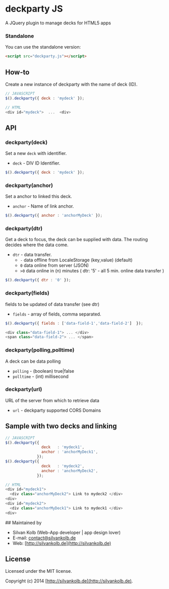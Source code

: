 # deckparty JS

A JQuery plugin to manage decks for HTML5 apps


### Standalone
You can use the standalone version:
```html
<script src="deckparty.js"></script>
```

## How-to
Create a new instance of deckparty with the name of deck (ID).

```js
// JAVASCRIPT
$().deckparty({	deck : 'mydeck' });
```

```js
// HTML
<div id="mydeck">  ...  <div>
```

## API
### deckparty(deck)
Set a new `deck` with identifier.
- `deck` - DIV ID Identifier.
```js
$().deckparty({	deck : 'mydeck' });
```

### deckparty(anchor)
Set a anchor to linked this deck.
- `anchor` - Name of link anchor.
```js
$().deckparty({	anchor : 'anchorMyDeck' });
```

### deckparty(dtr)
Get a deck to focus, the deck can be supplied with data. The routing decides where the data come.
- `dtr` - data transfer.
  - `-`  data offline from LocaleStorage (key,value) (default)
  - `0`  data online from server (JSON) 
  - `>0` data online in (n) minutes ( dtr: '5' - all 5 min. online data transfer )

```js
$().deckparty({	dtr : '0' });
```

### deckparty(fields)
fields to be updated of data transfer (see dtr)
- `fields` - array of fields, comma separated.

```js
$().deckparty({	fields : ['data-field-1','data-field-2']  });
```

```js
<div class="data-field-1"> ... </div>
<span class="data-field-2"> ... </span>
```

### deckparty(polling,polltime)
A deck can be data polling 
- `polling`  - (boolean) true|false
- `polltime` - (int)     millisecond

### deckparty(url)
URL of the server from which to retrieve data
- `url` - deckparty supported CORS Domains


## Sample with two decks and linking

```js
// JAVASCRIPT
$().deckparty({	
                deck   : 'mydeck1',
                anchor : 'anchorMyDeck1',
              });
$().deckparty({	
                deck   : 'mydeck2',
                anchor : 'anchorMyDeck2',
              });
```

```js
// HTML
<div id="mydeck1">  
  <div class="anchorMyDeck2"> Link to mydeck2 </div>
<div>
<div id="mydeck2">  
  <div class="anchorMyDeck1"> Link to mydeck1 </div>
<div>
```

## Maintained by
- Silvan Kolb (Web-App developer | app design lover)
- E-mail: [contact@silvankolb.de](mailto:contact@silvankolb.de)
- Web: [http://silvankolb.de](http://silvankolb.de)

## License
Licensed under the MIT license.

Copyright (c) 2014 [http://silvankolb.de](http://silvankolb.de).
